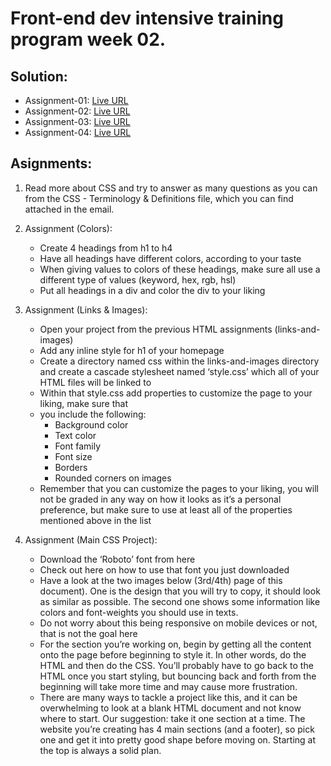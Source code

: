 # Front-end dev intensive training program week 02.

## Solution:

- Assignment-01: [Live URL](https://btebe.github.io/fd-training/frontdev-w2/assignment-01/questions.md)
- Assignment-02: [Live URL](https://btebe.github.io/fd-training/frontdev-w2/assignment-02/)
- Assignment-03: [Live URL](https://btebe.github.io/fd-training/frontdev-w1/assignment-03/links-and-images/)
- Assignment-04: [Live URL](https://btebe.github.io/fd-training/frontdev-w2/assignment-04/)

## Asignments:

1. Read more about CSS and try to answer as many questions as you can from the CSS -
Terminology & Definitions file, which you can find attached in the email.

2. Assignment (Colors):
    - Create 4 headings from h1 to h4
    - Have all headings have different colors, according to your taste
    - When giving values to colors of these headings, make sure all use a different type of
values (keyword, hex, rgb, hsl)
    - Put all headings in a div and color the div to your liking

3. Assignment (Links & Images):
    - Open your project from the previous HTML assignments (links-and-images)
    - Add any inline style for h1 of your homepage
    - Create a directory named css within the links-and-images directory and create a
cascade stylesheet named ‘style.css’ which all of your HTML files will be linked to
    - Within that style.css add properties to customize the page to your liking, make sure that
    - you include the following:
        - Background color
        - Text color
        - Font family
        - Font size
        - Borders
        - Rounded corners on images
    - Remember that you can customize the pages to your liking, you will not be graded in
any way on how it looks as it’s a personal preference, but make sure to use at least all of
the properties mentioned above in the list

4. Assignment (Main CSS Project):
    - Download the ‘Roboto’ font from here
    - Check out here on how to use that font you just downloaded
    - Have a look at the two images below (3rd/4th) page of this document). One is the design
that you will try to copy, it should look as similar as possible. The second one shows
some information like colors and font-weights you should use in texts.
    - Do not worry about this being responsive on mobile devices or not, that is not the goal
here
    - For the section you’re working on, begin by getting all the content onto the page before
beginning to style it. In other words, do the HTML and then do the CSS. You’ll probably
have to go back to the HTML once you start styling, but bouncing back and forth from
the beginning will take more time and may cause more frustration.
    - There are many ways to tackle a project like this, and it can be overwhelming to look at
a blank HTML document and not know where to start. Our suggestion: take it one
section at a time. The website you’re creating has 4 main sections (and a footer), so pick
one and get it into pretty good shape before moving on. Starting at the top is always a
solid plan.
